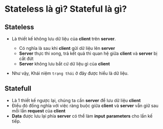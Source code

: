 # Stateless là gì? Stateful là gì?

## Stateless
- Là thiết kế không lưu dữ liệu của **client** trên **server**.
    - Có nghĩa là sau khi **client** gửi dữ liệu lên **server**
    - **Server** thực thi xong, trả kết quả thì quan hệ giữa **client** và **server** bị cắt đứt
    - **Server** không lưu bắt cứ dữ liệu gì của **client**

- Như vậy, Khái niệm `trạng thái` ở đây được hiểu là dữ liệu.

## Statefull

- Là 1 thiết kế ngược lại, chúng ta cần **server** để  lưu dữ liệu **client**
- Điều đó đồng nghĩa với việc ràng buộc giữa **client** và **server** vẫn giữ sau mỗi lần **request** của **client**
- **Data** được lưu lại phía **server** có thể làm **input** **parameters** cho lần kế tiếp.